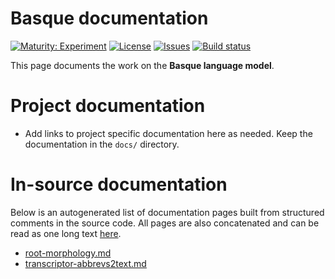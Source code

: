 # Basque documentation

[![Maturity: Experiment](https://img.shields.io/badge/Maturity-Experiment-black.svg)](https://giellalt.github.io/MaturityClassification.html)
[![License](https://img.shields.io/github/license/giellalt/lang-eus)](https://raw.githubusercontent.com/giellalt/lang-eus/develop/LICENSE)
[![Issues](https://img.shields.io/github/issues/giellalt/lang-eus)](https://github.com/giellalt/lang-eus/issues)
[![Build status](https://github.com/giellalt/lang-eus/workflows/Speller%20CI+CD/badge.svg)](https://github.com/giellalt/lang-eus/actions)

This page documents the work on the **Basque language model**. 

# Project documentation

* Add links to project specific documentation here as needed. Keep the documentation in the `docs/` directory.

# In-source documentation

Below is an autogenerated list of documentation pages built from structured comments in the source code. All pages are also concatenated and can be read as one long text [here](eus.md).
* [root-morphology.md](root-morphology.md)
* [transcriptor-abbrevs2text.md](transcriptor-abbrevs2text.md)

